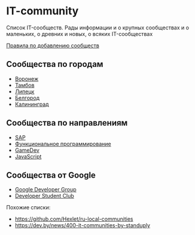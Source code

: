 # IT-community
Список IT-сообществ. Рады информации и о крупных сообществах и о маленьких, о древних и новых, о всяких IT-сообществах

[Правила по добавлению сообществ](CONTRIBUTING.md)

## Сообщества по городам
- [Воронеж](Voronezh.md)
- [Тамбов](Tambov.md)
- [Липецк](Lipetsk.md)
- [Белгород](Belgorod.md)
- [Калининград](Kaliningrad.md)

## Сообщества по направлениям
- [SAP](sap.md)
- [Функциональное программирование](fp.md)
- [GameDev](gamedev.md)
- [JavaScript](js.md)

## Сообщества от Google
- [Google Developer Group](gdg.md)
- [Developer Student Club](dsc.md)

Похожие списки:
- https://github.com/Hexlet/ru-local-communities
- https://dev.by/news/400-it-communities-by-standuply